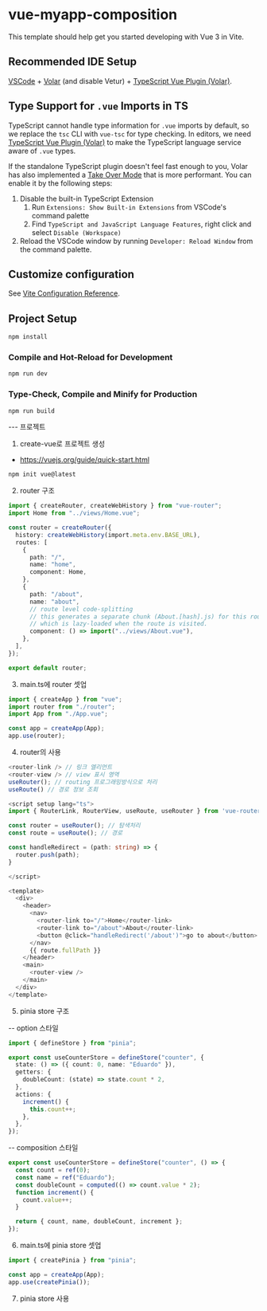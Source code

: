 # vue-myapp-composition

This template should help get you started developing with Vue 3 in Vite.

## Recommended IDE Setup

[VSCode](https://code.visualstudio.com/) + [Volar](https://marketplace.visualstudio.com/items?itemName=Vue.volar) (and disable Vetur) + [TypeScript Vue Plugin (Volar)](https://marketplace.visualstudio.com/items?itemName=Vue.vscode-typescript-vue-plugin).

## Type Support for `.vue` Imports in TS

TypeScript cannot handle type information for `.vue` imports by default, so we replace the `tsc` CLI with `vue-tsc` for type checking. In editors, we need [TypeScript Vue Plugin (Volar)](https://marketplace.visualstudio.com/items?itemName=Vue.vscode-typescript-vue-plugin) to make the TypeScript language service aware of `.vue` types.

If the standalone TypeScript plugin doesn't feel fast enough to you, Volar has also implemented a [Take Over Mode](https://github.com/johnsoncodehk/volar/discussions/471#discussioncomment-1361669) that is more performant. You can enable it by the following steps:

1. Disable the built-in TypeScript Extension
   1. Run `Extensions: Show Built-in Extensions` from VSCode's command palette
   2. Find `TypeScript and JavaScript Language Features`, right click and select `Disable (Workspace)`
2. Reload the VSCode window by running `Developer: Reload Window` from the command palette.

## Customize configuration

See [Vite Configuration Reference](https://vitejs.dev/config/).

## Project Setup

```sh
npm install
```

### Compile and Hot-Reload for Development

```sh
npm run dev
```

### Type-Check, Compile and Minify for Production

```sh
npm run build
```

--- 프로젝트

1. create-vue로 프로젝트 생성

- https://vuejs.org/guide/quick-start.html

```sh
npm init vue@latest
```

2. router 구조

```ts
import { createRouter, createWebHistory } from "vue-router";
import Home from "../views/Home.vue";

const router = createRouter({
  history: createWebHistory(import.meta.env.BASE_URL),
  routes: [
    {
      path: "/",
      name: "home",
      component: Home,
    },
    {
      path: "/about",
      name: "about",
      // route level code-splitting
      // this generates a separate chunk (About.[hash].js) for this route
      // which is lazy-loaded when the route is visited.
      component: () => import("../views/About.vue"),
    },
  ],
});

export default router;
```

3. main.ts에 router 셋업

```ts
import { createApp } from "vue";
import router from "./router";
import App from "./App.vue";

const app = createApp(App);
app.use(router);
```

4. router의 사용

```ts
<router-link /> // 링크 엘리먼트
<router-view /> // view 표시 영역
useRouter(); // routing 프로그래밍방식으로 처리
useRoute() // 경로 정보 조회
```

```ts
<script setup lang="ts">
import { RouterLink, RouterView, useRoute, useRouter } from 'vue-router'

const router = useRouter(); // 탐색처리
const route = useRoute(); // 경로

const handleRedirect = (path: string) => {
  router.push(path);
}

</script>

<template>
  <div>
    <header>
      <nav>
        <router-link to="/">Home</router-link>
        <router-link to="/about">About</router-link>
        <button @click="handleRedirect('/about')">go to about</button>
      </nav>
      {{ route.fullPath }}
    </header>
    <main>
      <router-view />
    </main>
  </div>
</template>

```

5. pinia store 구조

-- option 스타일

```ts
import { defineStore } from "pinia";

export const useCounterStore = defineStore("counter", {
  state: () => ({ count: 0, name: "Eduardo" }),
  getters: {
    doubleCount: (state) => state.count * 2,
  },
  actions: {
    increment() {
      this.count++;
    },
  },
});
```

-- composition 스타일

```ts
export const useCounterStore = defineStore("counter", () => {
  const count = ref(0);
  const name = ref("Eduardo");
  const doubleCount = computed(() => count.value * 2);
  function increment() {
    count.value++;
  }

  return { count, name, doubleCount, increment };
});
```

6. main.ts에 pinia store 셋업

```ts
import { createPinia } from "pinia";

const app = createApp(App);
app.use(createPinia());
```

7. pinia store 사용

```ts

```
